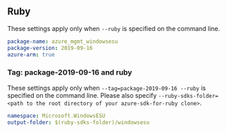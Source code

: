 ## Ruby

These settings apply only when `--ruby` is specified on the command line.

```yaml
package-name: azure_mgmt_windowsesu
package-version: 2019-09-16
azure-arm: true
```

### Tag: package-2019-09-16 and ruby

These settings apply only when `--tag=package-2019-09-16 --ruby` is specified on the command line.
Please also specify `--ruby-sdks-folder=<path to the root directory of your azure-sdk-for-ruby clone>`.

```yaml $(tag) == 'package-2019-09-16' && $(ruby)
namespace: Microsoft.WindowsESU
output-folder: $(ruby-sdks-folder)/windowsesu
```
